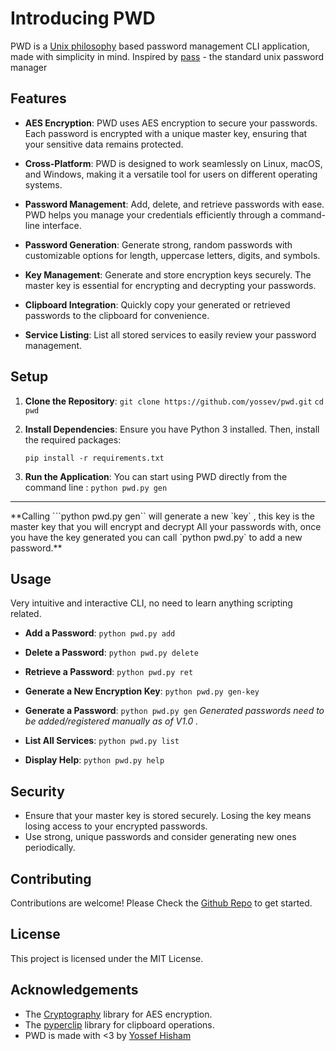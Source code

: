 # Introducing PWD

PWD is a [Unix philosophy](https://en.wikipedia.org/wiki/Unix_philosophy) based password management CLI application, made with simplicity in mind. Inspired by [pass](https://www.passwordstore.org/) - the standard unix password manager

## Features

- **AES Encryption**: PWD uses AES encryption to secure your passwords. Each password is encrypted with a unique master key, ensuring that your sensitive data remains protected.

- **Cross-Platform**: PWD is designed to work seamlessly on Linux, macOS, and Windows, making it a versatile tool for users on different operating systems.

- **Password Management**: Add, delete, and retrieve passwords with ease. PWD helps you manage your credentials efficiently through a command-line interface.

- **Password Generation**: Generate strong, random passwords with customizable options for length, uppercase letters, digits, and symbols.

- **Key Management**: Generate and store encryption keys securely. The master key is essential for encrypting and decrypting your passwords.

- **Clipboard Integration**: Quickly copy your generated or retrieved passwords to the clipboard for convenience.

- **Service Listing**: List all stored services to easily review your password management.

## Setup
1. **Clone the Repository**:
    ```git clone https://github.com/yossev/pwd.git```
    ```cd pwd```
    
    

2. **Install Dependencies**:
    Ensure you have Python 3 installed. Then, install the required packages:
    ```
    pip install -r requirements.txt
    ```

3. **Run the Application**:
    You can start using PWD directly from the command line :
    ```python pwd.py gen```
    
    
<hr >   
**Calling ```python pwd.py gen`` will generate a new `key` , this key is the master key that you will encrypt and decrypt
All your passwords with, once you have the key generated you can call `python pwd.py` to add a new password.**


## Usage

Very intuitive and interactive CLI, no need to learn anything scripting related.

- **Add a Password**:
    ``` python pwd.py add ```
    

- **Delete a Password**:
  ``` python pwd.py delete ```

- **Retrieve a Password**:
   ``` python pwd.py ret ```

- **Generate a New Encryption Key**:
   ``` python pwd.py gen-key ```

- **Generate a Password**:
    ``` python pwd.py gen ```  _Generated passwords need to be added/registered manually as of V1.0 ._

- **List All Services**:
   ``` python pwd.py list ```

- **Display Help**:
    ``` python pwd.py help ```

## Security

- Ensure that your master key is stored securely. Losing the key means losing access to your encrypted passwords.
- Use strong, unique passwords and consider generating new ones periodically.

## Contributing

Contributions are welcome! Please Check the [Github Repo](https://github.com/yossev/pwd) to get started.

## License

This project is licensed under the MIT License.

## Acknowledgements

- The [Cryptography](https://cryptography.io/en/latest/) library for AES encryption.
- The [pyperclip](https://pypi.org/project/pyperclip/) library for clipboard operations.
- PWD is made with <3 by [Yossef Hisham](https://yossev.github.io/NewPort/)
